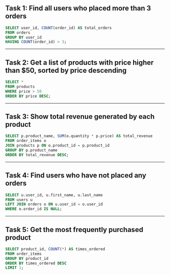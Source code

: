 
## Task 1: Find all users who placed more than 3 orders
```sql
SELECT user_id, COUNT(order_id) AS total_orders
FROM orders
GROUP BY user_id
HAVING COUNT(order_id) > 3;
```

---

## Task 2: Get a list of products with price higher than $50, sorted by price descending
```sql
SELECT * 
FROM products
WHERE price > 50
ORDER BY price DESC;
```

---

## Task 3: Show total revenue generated by each product
```sql
SELECT p.product_name, SUM(o.quantity * p.price) AS total_revenue
FROM order_items o
JOIN products p ON o.product_id = p.product_id
GROUP BY p.product_name
ORDER BY total_revenue DESC;
```

---

## Task 4: Find users who have not placed any orders
```sql
SELECT u.user_id, u.first_name, u.last_name
FROM users u
LEFT JOIN orders o ON u.user_id = o.user_id
WHERE o.order_id IS NULL;
```

---

## Task 5: Get the most frequently purchased product
```sql
SELECT product_id, COUNT(*) AS times_ordered
FROM order_items
GROUP BY product_id
ORDER BY times_ordered DESC
LIMIT 1;
```
